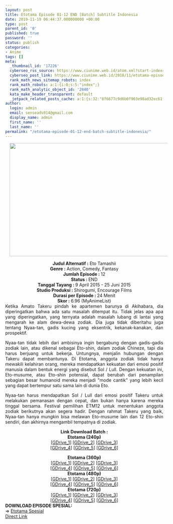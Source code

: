 ```yaml
---
layout: post
title: Etotama Episode 01-12 END [Batch] Subtitle Indonesia
date: 2019-11-19 06:44:37.000000000 +00:00
type: post
parent_id: '0'
published: true
password: ''
status: publish
categories:
- Anime
tags: []
meta:
  _thumbnail_id: '17226'
  cyberseo_rss_source: https://www.ciunime.web.id/atom.xml?start-index=2701&max-results=150
  cyberseo_post_link: https://www.ciunime.web.id/2018/11/etotama-episode-01-12-end-batch.html
  rank_math_news_sitemap_robots: index
  rank_math_robots: a:1:{i:0;s:5:"index";}
  rank_math_analytic_object_id: '2840'
  kata_make_header_transparent: default
  _jetpack_related_posts_cache: a:1:{s:32:"8f6677c9d6b0f903e98ad32ec61f8deb";a:2:{s:7:"expires";i:1644348925;s:7:"payload";a:0:{}}}
author:
  login: admin
  email: senseads014@gmail.com
  display_name: admin
  first_name: ''
  last_name: ''
permalink: "/etotama-episode-01-12-end-batch-subtitle-indonesia/"
---
```

<div class="separator" style="clear: both; text-align: center;"><a href="https://1.bp.blogspot.com/-BehJbON2Xp8/XAeItF1jq_I/AAAAAAAADew/gb4E9k1_wUkrKuLoPDKOoJIQ1nt4CubQQCLcBGAs/s1600/Etotama%2B-%2BCiunime.png" imageanchor="1" style="margin-left: 1em; margin-right: 1em;"><img border="0" data-original-height="720" data-original-width="1280" height="360" src="{{ site.baseurl }}/assets/2019/11/Etotama%2B-%2BCiunime.png" width="640" /></a></div>
<p>
<div style="text-align: center;"><b>Judul Alternatif :</b> Eto Tamashii</div>
<div style="text-align: center;"><b><b>Genre :</b></b> Action, Comedy, Fantasy</div>
<div style="text-align: center;"><b>Jumlah Episode : </b>12<br /><b>Status :&nbsp;</b>END<br /><b>Tanggal Tayang : </b>9 April 2015 - 25 Juni 2015<br /><b>Studio Produksi : </b>Shirogumi, Encourage Films<br /><b>Durasi per Episode :&nbsp;</b>24 Menit</div>
<div style="text-align: center;"><b>Skor :&nbsp;</b>6.96 (MyAnimeList)</div>
<div style="text-align: center;"></div>
<div style="text-align: justify;">Ketika Amato Takeru pindah ke apartemen barunya di Akihabara, dia diperingatkan bahwa ada satu masalah ditempat itu. Tidak jelas apa apa yang diperingatkan, yang ternyata adalah masalah lubang di lantai yang mengarah ke alam dewa-dewa zodiak. Dia juga tidak diberitahu juga tentang Nyaa-tan, gadis kucing yang eksentrik, kekanak-kanakan, dan prospektif.</p>
<p>Nyaa-tan tidak lebih dari ambisinya ingin bergabung dengan gadis-gadis zodiak lain, atau dikenal sebagai Eto-shin, dalam zodiak Chineze, tapi dia harus berjuang untuk bekerja. Untungnya, menjalin hubungan dengan Takeru dapat membantunya. Di Etotama, anggota zodiak tidak hanya mewakili kelahiran orang, mereka mendapatkan kekuatan dari emosi positif manusia dalam bentuk energi yang disebut Sol / Lull. Dengan kekuatan ini, Eto-musume, atau Eto-shin potensial, dapat berubah dari penampilan sebagian besar humanoid mereka menjadi "mode cantik" yang lebih kecil yang dapat bertempur satu sama lain di dunia Eto.</p>
<p>Nyaa-tan harus mendapatkan Sol / Lull dari emosi positif Takeru untuk melakukan pemanasan dengan cepat, dan bukan hanya karena mereka tinggal bersama. Festival pemilihan ETM12 untuk menentukan anggota zodiak berikutnya akan segera hadir. Dengan rahmat Takeru yang baik, Nyaa-tan hanya mungkin bisa melawan Eto-musume lain dan 12 Eto-shin sendiri, dan akhirnya mengambil tempatnya di zodiak.</p></div>
<div style="text-align: justify;"></div>
<div style="text-align: justify;"></div>
<div style="text-align: center;"><b>Link Download Batch :</b></div>
<div style="text-align: center;">
<div style="text-align: center;"><b>Etotama (240p)</b></div>
<div style="text-align: center;">[<a href="https://drive.google.com/uc?id=1b-Pjgdb7XELClkzDd2hWMQhxKrNNRWCC" target="_blank" rel="noopener">GDrive_1</a>] [<a href="https://drive.google.com/uc?id=1JlrWt_uU99FHKwShLsrwHQjajV9muucL" target="_blank" rel="noopener">GDrive_2</a>] [<a href="https://drive.google.com/uc?id=1HeI4oj2Q-zgkJdGts0FU5bm6WouL7lL0" target="_blank" rel="noopener">GDrive_3</a>]<br />[<a href="https://drive.google.com/uc?id=1hMaKZAwKCQbaZkcZvRpxeIop28Ibf5Vg" target="_blank" rel="noopener">GDrive_4</a>] [<a href="https://drive.google.com/uc?id=1AoRt2kVd8AcxFH-uPZNJaHIN_P9fhrj7" target="_blank" rel="noopener">GDrive_5</a>] [<a href="https://drive.google.com/uc?id=1jbq8W1Non18WdFKCnIx__O5hoTBbZfvh" target="_blank" rel="noopener">GDrive_6</a>]</p>
</div>
</div>
<div style="text-align: center;"><b>Etotama (360p)</b></div>
<div style="text-align: center;">[<a href="https://drive.google.com/uc?id=1L8vNQuMlfM4oCxYTgdpVV_vvTri2cT-L" target="_blank" rel="noopener">GDrive_1</a>] [<a href="https://drive.google.com/uc?id=1CNigRDGrptTsWLRsnUSrh-TCgdSaHB9q" target="_blank" rel="noopener">GDrive_2</a>] [<a href="https://drive.google.com/uc?id=1AiRtCgcYE_F5mO5eyArvZIjZioYLsIv4" target="_blank" rel="noopener">GDrive_3</a>]<br />[<a href="https://drive.google.com/uc?id=1oCAqnBFX3USCiB_0iIoGrqRU160HGWX3" target="_blank" rel="noopener">GDrive_4</a>] [<a href="https://drive.google.com/uc?id=1VfRa5yOeIQN9YmTkGY6xfelozdLCqCeB" target="_blank" rel="noopener">GDrive_5</a>] [<a href="https://drive.google.com/uc?id=1JnhtEatbpr_r0_PS8DJrAUgbhpVaWhVr" target="_blank" rel="noopener">GDrive_6</a>]</div>
<div style="text-align: center;"></div>
<div style="text-align: center;"><b>Etotama (480p)</b><br />[<a href="https://drive.google.com/uc?id=1He0UgiTfK4zVR1I_okGUXx-FwFhzMdHT" target="_blank" rel="noopener">GDrive_1</a>] [<a href="https://drive.google.com/uc?id=1oj5V7MN3uxxxoxm1GDzWLdELU8VyCjzB" target="_blank" rel="noopener">GDrive_2</a>] [<a href="https://drive.google.com/uc?id=1EiN_DXSsSOksKVnPCT986dYYSn8e_F4s" target="_blank" rel="noopener">GDrive_3</a>]<br />[<a href="https://drive.google.com/uc?id=1QhMB5X6bGw0C7CDI8GFu_4OoQHPhyazA" target="_blank" rel="noopener">GDrive_4</a>] [<a href="https://drive.google.com/uc?id=1wthS36nsUzeI5ifR0lsUsNwLDS0wnBcu" target="_blank" rel="noopener">GDrive_5</a>] [<a href="https://drive.google.com/uc?id=15CO3T0_t1rLHywjumyYxFmYPizD7kPi3" target="_blank" rel="noopener">GDrive_6</a>]</div>
<div style="text-align: center;"><b>Etotama (720p)</b><br />[<a href="https://drive.google.com/uc?id=1VBxmSCgseORp0oSo2lgjPgVgqPejOfdZ" target="_blank" rel="noopener">GDrive_1</a>] [<a href="https://drive.google.com/uc?id=1FbNVJHoill9UWPM-SSW48cMtTE1rj5e3" target="_blank" rel="noopener">GDrive_2</a>] [<a href="https://drive.google.com/uc?id=1pBogB0l8lEJ1AyRwd0FMwtU7iPQT9rJ3" target="_blank" rel="noopener">GDrive_3</a>]<br />[<a href="https://drive.google.com/uc?id=1lfSMXGoF5gwuZ4teYDkvP_leghXl_rji" target="_blank" rel="noopener">GDrive_4</a>] [<a href="https://drive.google.com/uc?id=1bTLj8AVm1CQHiy1kHWn_XuNIdd88Vbd2" target="_blank" rel="noopener">GDrive_5</a>] [<a href="https://drive.google.com/uc?id=1WPDcAy6f1AjsKyBRggXnXXC5clx3KICH" target="_blank" rel="noopener">GDrive_6</a>]
<div style="text-align: left;"></div>
<div style="text-align: left;"></div>
<div style="text-align: left;"><b>DOWNLOAD EPISODE SPESIAL:</b></div>
<div style="text-align: left;"></div>
<div style="text-align: left;">=&gt;&nbsp;<a href="https://www.ciunime.web.id/2019/04/etotama-spesial-episode-01-06-end-batch.html" target="_blank" rel="noopener">Etotama Spesial</a></div>
<div style="text-align: left;"></div>
</div>
<link rel="stylesheet" href="https://cdnjs.cloudflare.com/ajax/libs/font-awesome/4.7.0/css/font-awesome.min.css" />
<div class="divbtn"> <a href="https://handymansurrender.com/fihup8buzv?key=94550f7ce39444073321dde3b8782f97" class="btn"><i class="fa fa-download"></i> Direct Link</a> </div>
